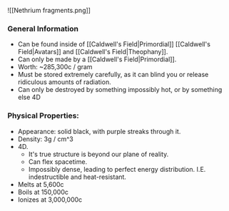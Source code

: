![[Nethrium fragments.png]]
### General Information
- Can be found inside of [[Caldwell's Field|Primordial]] [[Caldwell's Field|Avatars]] and [[Caldwell's Field|Theophany]].
- Can only be made by a [[Caldwell's Field|Primordial]]. 
- Worth: ~285,300c / gram
- Must be stored extremely carefully, as it can blind you or release ridiculous amounts of radiation.
- Can only be destroyed by something impossibly hot, or by something else 4D
### Physical Properties:
- Appearance: solid black, with purple streaks through it. 
- Density: 3g / cm^3
- 4D.
	- It's true structure is beyond our plane of reality. 
	- Can flex spacetime.
	- Impossibly dense, leading to perfect energy distribution. I.E. indestructible and heat-resistant. 
- Melts at 5,600c
- Boils at 150,000c
- Ionizes at 3,000,000c